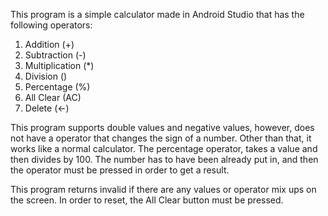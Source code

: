 This program is a simple calculator made in Android Studio that has the following operators:
  1. Addition (+)
  2. Subtraction (-)
  3. Multiplication (*)
  4. Division (\) 
  5. Percentage (%)
  6. All Clear (AC)
  7. Delete (<-)
  
This program supports double values and negative values, however, does not have a operator that changes the sign of a number. 
Other than that, it works like a normal calculator. The percentage operator, takes a value and then divides by 100. The number
has to have been already put in, and then the operator must be pressed in order to get a result. 

This program returns invalid if there are any values or operator mix ups on the screen. In order to reset, the All Clear button
must be pressed. 
